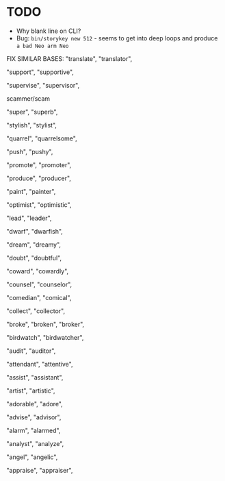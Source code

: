 # TODO

* Why blank line on CLI?
* Bug: `bin/storykey new 512` - seems to get into deep loops and produce `a bad Neo arm Neo`

FIX SIMILAR BASES:
"translate",
"translator",

"support",
"supportive",

"supervise",
"supervisor",

scammer/scam

"super",
"superb",

"stylish",
"stylist",

"quarrel",
"quarrelsome",

"push",
"pushy",

"promote",
"promoter",

"produce",
"producer",

"paint",
"painter",

"optimist",
"optimistic",

"lead",
"leader",

"dwarf",
"dwarfish",

"dream",
"dreamy",

"doubt",
"doubtful",

"coward",
"cowardly",

"counsel",
"counselor",

"comedian",
"comical",

"collect",
"collector",

"broke",
"broken",
"broker",

"birdwatch",
"birdwatcher",  

"audit",
"auditor",

"attendant",
"attentive",

"assist",
"assistant",

"artist",
"artistic",

"adorable",
"adore",

"advise",
"advisor",

"alarm",
"alarmed",

"analyst",
"analyze",

"angel",
"angelic",

"appraise",
"appraiser",
